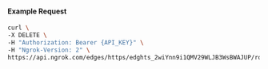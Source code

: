 <!-- Code generated for API Clients. DO NOT EDIT. -->

#### Example Request

```bash
curl \
-X DELETE \
-H "Authorization: Bearer {API_KEY}" \
-H "Ngrok-Version: 2" \
https://api.ngrok.com/edges/https/edghts_2wiYnn9i1QMV29WLJB3WsBWAJUP/routes/edghtsrt_2wiYnpAZiyinD6bHtsClY1NPbxk/backend
```
